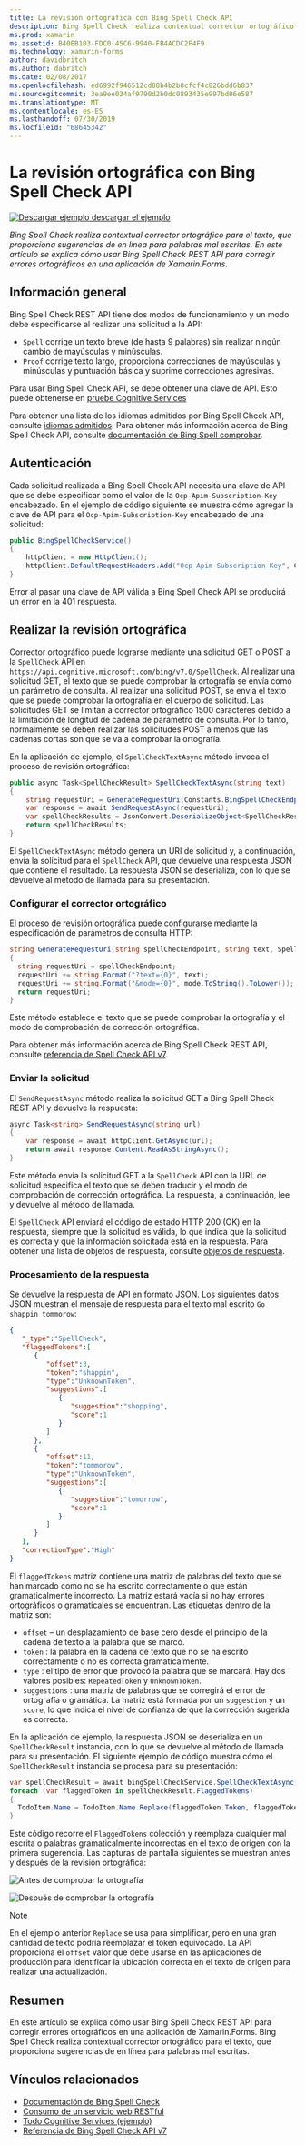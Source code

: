 ```yaml
---
title: La revisión ortográfica con Bing Spell Check API
description: Bing Spell Check realiza contextual corrector ortográfico para el texto, que proporciona sugerencias de en línea para palabras mal escritas. En este artículo se explica cómo usar Bing Spell Check REST API para corregir errores ortográficos en una aplicación de Xamarin.Forms.
ms.prod: xamarin
ms.assetid: B40EB103-FDC0-45C6-9940-FB4ACDC2F4F9
ms.technology: xamarin-forms
author: davidbritch
ms.author: dabritch
ms.date: 02/08/2017
ms.openlocfilehash: ed6992f946512cd88b4b2b8cfcf4c826bdd6b837
ms.sourcegitcommit: 3ea9ee034af9790d2b0dc0893435e997bd06e587
ms.translationtype: MT
ms.contentlocale: es-ES
ms.lasthandoff: 07/30/2019
ms.locfileid: "68645342"
---
```

# <a name="spell-checking-using-the-bing-spell-check-api"></a>La revisión ortográfica con Bing Spell Check API

[![Descargar ejemplo](~/media/shared/download.png) descargar el ejemplo](https://docs.microsoft.com/samples/xamarin/xamarin-forms-samples/webservices-todocognitiveservices)

_Bing Spell Check realiza contextual corrector ortográfico para el texto, que proporciona sugerencias de en línea para palabras mal escritas. En este artículo se explica cómo usar Bing Spell Check REST API para corregir errores ortográficos en una aplicación de Xamarin.Forms._

## <a name="overview"></a>Información general

Bing Spell Check REST API tiene dos modos de funcionamiento y un modo debe especificarse al realizar una solicitud a la API:

- `Spell` corrige un texto breve (de hasta 9 palabras) sin realizar ningún cambio de mayúsculas y minúsculas.
- `Proof` corrige texto largo, proporciona correcciones de mayúsculas y minúsculas y puntuación básica y suprime correcciones agresivas.

Para usar Bing Spell Check API, se debe obtener una clave de API. Esto puede obtenerse en [pruebe Cognitive Services](https://azure.microsoft.com/try/cognitive-services/)

Para obtener una lista de los idiomas admitidos por Bing Spell Check API, consulte [idiomas admitidos](/azure/cognitive-services/bing-spell-check/bing-spell-check-supported-languages/). Para obtener más información acerca de Bing Spell Check API, consulte [documentación de Bing Spell comprobar](/azure/cognitive-services/bing-spell-check/).

## <a name="authentication"></a>Autenticación

Cada solicitud realizada a Bing Spell Check API necesita una clave de API que se debe especificar como el valor de la `Ocp-Apim-Subscription-Key` encabezado. En el ejemplo de código siguiente se muestra cómo agregar la clave de API para el `Ocp-Apim-Subscription-Key` encabezado de una solicitud:

```csharp
public BingSpellCheckService()
{
    httpClient = new HttpClient();
    httpClient.DefaultRequestHeaders.Add("Ocp-Apim-Subscription-Key", Constants.BingSpellCheckApiKey);
}
```

Error al pasar una clave de API válida a Bing Spell Check API se producirá un error en la 401 respuesta.

## <a name="performing-spell-checking"></a>Realizar la revisión ortográfica

Corrector ortográfico puede lograrse mediante una solicitud GET o POST a la `SpellCheck` API en `https://api.cognitive.microsoft.com/bing/v7.0/SpellCheck`. Al realizar una solicitud GET, el texto que se puede comprobar la ortografía se envía como un parámetro de consulta. Al realizar una solicitud POST, se envía el texto que se puede comprobar la ortografía en el cuerpo de solicitud. Las solicitudes GET se limitan a corrector ortográfico 1500 caracteres debido a la limitación de longitud de cadena de parámetro de consulta. Por lo tanto, normalmente se deben realizar las solicitudes POST a menos que las cadenas cortas son que se va a comprobar la ortografía.

En la aplicación de ejemplo, el `SpellCheckTextAsync` método invoca el proceso de revisión ortográfica:

```csharp
public async Task<SpellCheckResult> SpellCheckTextAsync(string text)
{
    string requestUri = GenerateRequestUri(Constants.BingSpellCheckEndpoint, text, SpellCheckMode.Spell);
    var response = await SendRequestAsync(requestUri);
    var spellCheckResults = JsonConvert.DeserializeObject<SpellCheckResult>(response);
    return spellCheckResults;
}
```

El `SpellCheckTextAsync` método genera un URI de solicitud y, a continuación, envía la solicitud para el `SpellCheck` API, que devuelve una respuesta JSON que contiene el resultado. La respuesta JSON se deserializa, con lo que se devuelve al método de llamada para su presentación.

### <a name="configuring-spell-checking"></a>Configurar el corrector ortográfico

El proceso de revisión ortográfica puede configurarse mediante la especificación de parámetros de consulta HTTP:

```csharp
string GenerateRequestUri(string spellCheckEndpoint, string text, SpellCheckMode mode)
{
  string requestUri = spellCheckEndpoint;
  requestUri += string.Format("?text={0}", text);                         // text to spell check
  requestUri += string.Format("&mode={0}", mode.ToString().ToLower());    // spellcheck mode - proof or spell
  return requestUri;
}
```

Este método establece el texto que se puede comprobar la ortografía y el modo de comprobación de corrección ortográfica.

Para obtener más información acerca de Bing Spell Check REST API, consulte [referencia de Spell Check API v7](/rest/api/cognitiveservices/bing-spell-check-api-v7-reference/).

### <a name="sending-the-request"></a>Enviar la solicitud

El `SendRequestAsync` método realiza la solicitud GET a Bing Spell Check REST API y devuelve la respuesta:

```csharp
async Task<string> SendRequestAsync(string url)
{
    var response = await httpClient.GetAsync(url);
    return await response.Content.ReadAsStringAsync();
}
```

Este método envía la solicitud GET a la `SpellCheck` API con la URL de solicitud especifica el texto que se deben traducir y el modo de comprobación de corrección ortográfica. La respuesta, a continuación, lee y devuelve al método de llamada.

El `SpellCheck` API enviará el código de estado HTTP 200 (OK) en la respuesta, siempre que la solicitud es válida, lo que indica que la solicitud es correcta y que la información solicitada está en la respuesta. Para obtener una lista de objetos de respuesta, consulte [objetos de respuesta](/rest/api/cognitiveservices/bing-spell-check-api-v7-reference#response-objects).

### <a name="processing-the-response"></a>Procesamiento de la respuesta

Se devuelve la respuesta de API en formato JSON. Los siguientes datos JSON muestran el mensaje de respuesta para el texto mal escrito `Go shappin tommorow`:

```json
{  
   "_type":"SpellCheck",
   "flaggedTokens":[  
      {  
         "offset":3,
         "token":"shappin",
         "type":"UnknownToken",
         "suggestions":[  
            {  
               "suggestion":"shopping",
               "score":1
            }
         ]
      },
      {  
         "offset":11,
         "token":"tommorow",
         "type":"UnknownToken",
         "suggestions":[  
            {  
               "suggestion":"tomorrow",
               "score":1
            }
         ]
      }
   ],
   "correctionType":"High"
}
```

El `flaggedTokens` matriz contiene una matriz de palabras del texto que se han marcado como no se ha escrito correctamente o que están gramaticalmente incorrecto. La matriz estará vacía si no hay errores ortográficos o gramaticales se encuentran. Las etiquetas dentro de la matriz son:

- `offset` – un desplazamiento de base cero desde el principio de la cadena de texto a la palabra que se marcó.
- `token` : la palabra en la cadena de texto que no se ha escrito correctamente o no es correcta gramaticalmente.
- `type` : el tipo de error que provocó la palabra que se marcará. Hay dos valores posibles: `RepeatedToken` y `UnknownToken`.
- `suggestions` : una matriz de palabras que se corregirá el error de ortografía o gramática. La matriz está formada por un `suggestion` y un `score`, lo que indica el nivel de confianza de que la corrección sugerida es correcta.

En la aplicación de ejemplo, la respuesta JSON se deserializa en un `SpellCheckResult` instancia, con lo que se devuelve al método de llamada para su presentación. El siguiente ejemplo de código muestra cómo el `SpellCheckResult` instancia se procesa para su presentación:

```csharp
var spellCheckResult = await bingSpellCheckService.SpellCheckTextAsync(TodoItem.Name);
foreach (var flaggedToken in spellCheckResult.FlaggedTokens)
{
  TodoItem.Name = TodoItem.Name.Replace(flaggedToken.Token, flaggedToken.Suggestions.FirstOrDefault().Suggestion);
}
```

Este código recorre el `FlaggedTokens` colección y reemplaza cualquier mal escrita o palabras gramaticalmente incorrectas en el texto de origen con la primera sugerencia. Las capturas de pantalla siguientes se muestran antes y después de la revisión ortográfica:

![](spell-check-images/before-spell-check.png "Antes de comprobar la ortografía")

![](spell-check-images/after-spell-check.png "Después de comprobar la ortografía")

> [!NOTE]
> En el ejemplo anterior `Replace` se usa para simplificar, pero en una gran cantidad de texto podría reemplazar el token equivocado. La API proporciona el `offset` valor que debe usarse en las aplicaciones de producción para identificar la ubicación correcta en el texto de origen para realizar una actualización.

## <a name="summary"></a>Resumen

En este artículo se explica cómo usar Bing Spell Check REST API para corregir errores ortográficos en una aplicación de Xamarin.Forms. Bing Spell Check realiza contextual corrector ortográfico para el texto, que proporciona sugerencias de en línea para palabras mal escritas.

## <a name="related-links"></a>Vínculos relacionados

- [Documentación de Bing Spell Check](/azure/cognitive-services/bing-spell-check/)
- [Consumo de un servicio web RESTful](~/xamarin-forms/data-cloud/web-services/rest.md)
- [Todo Cognitive Services (ejemplo)](https://docs.microsoft.com/samples/xamarin/xamarin-forms-samples/webservices-todocognitiveservices)
- [Referencia de Bing Spell Check API v7](/rest/api/cognitiveservices/bing-spell-check-api-v7-reference/)
